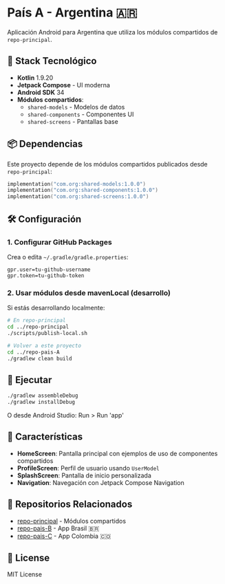 # País A - Argentina 🇦🇷

Aplicación Android para Argentina que utiliza los módulos compartidos de `repo-principal`.

## 🚀 Stack Tecnológico

- **Kotlin** 1.9.20
- **Jetpack Compose** - UI moderna
- **Android SDK** 34
- **Módulos compartidos**:
  - `shared-models` - Modelos de datos
  - `shared-components` - Componentes UI
  - `shared-screens` - Pantallas base

## 📦 Dependencias

Este proyecto depende de los módulos compartidos publicados desde `repo-principal`:

```kotlin
implementation("com.org:shared-models:1.0.0")
implementation("com.org:shared-components:1.0.0")
implementation("com.org:shared-screens:1.0.0")
```

## 🛠️ Configuración

### 1. Configurar GitHub Packages

Crea o edita `~/.gradle/gradle.properties`:

```properties
gpr.user=tu-github-username
gpr.token=tu-github-token
```

### 2. Usar módulos desde mavenLocal (desarrollo)

Si estás desarrollando localmente:

```bash
# En repo-principal
cd ../repo-principal
./scripts/publish-local.sh

# Volver a este proyecto
cd ../repo-pais-A
./gradlew clean build
```

## 🏃 Ejecutar

```bash
./gradlew assembleDebug
./gradlew installDebug
```

O desde Android Studio: Run > Run 'app'

## 📱 Características

- **HomeScreen**: Pantalla principal con ejemplos de uso de componentes compartidos
- **ProfileScreen**: Perfil de usuario usando `UserModel`
- **SplashScreen**: Pantalla de inicio personalizada
- **Navigation**: Navegación con Jetpack Compose Navigation

## 🔗 Repositorios Relacionados

- [repo-principal](../repo-principal) - Módulos compartidos
- [repo-pais-B](../repo-pais-B) - App Brasil 🇧🇷
- [repo-pais-C](../repo-pais-C) - App Colombia 🇨🇴

## 📄 License

MIT License
